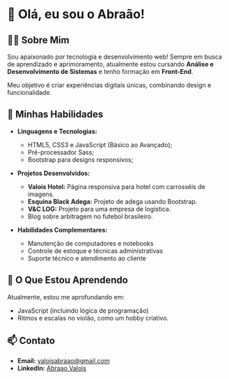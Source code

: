 # 👋 Olá, eu sou o Abraão!

## 👨‍💻 Sobre Mim
Sou apaixonado por tecnologia e desenvolvimento web! Sempre em busca de aprendizado e aprimoramento, atualmente estou cursando 
**Análise e Desenvolvimento de Sistemas** e tenho formação em **Front-End**. 

Meu objetivo é criar experiências digitais únicas, combinando design e funcionalidade.

## 🚀 Minhas Habilidades
- **Linguagens e Tecnologias:**
  - HTML5, CSS3 e JavaScript (Básico ao Avançado);
  - Pré-processador Sass;
  - Bootstrap para designs responsivos;
  

- **Projetos Desenvolvidos:**
  - **Valois Hotel:** Página responsiva para hotel com carrosséis de imagens.
  - **Esquina Black Adega:** Projeto de adega usando Bootstrap.
  - **V&C LOG:** Projeto para uma empresa de logística.
  - Blog sobre arbitragem no futebol brasileiro.

- **Habilidades Complementares:**
  - Manutenção de computadores e notebooks
  - Controle de estoque e técnicas administrativas
  - Suporte técnico e atendimento ao cliente

## 🌱 O Que Estou Aprendendo
Atualmente, estou me aprofundando em:
- JavaScript (incluindo lógica de programação)
- Ritmos e escalas no violão, como um hobby criativo.

## 📫 Contato
- **Email:** [valoisabraao@gmail.com](mailto:valoisabraao@gmail.com)
- **LinkedIn:** [Abraao Valois](https://www.linkedin.com/in/abraao-valois)

<!--
**AbraaoValois/AbraaoValois** is a ✨ _special_ ✨ repository because its `README.md` (this file) appears on your GitHub profile.

Here are some ideas to get you started:

- 🔭 I’m currently working on ...
- 🌱 I’m currently learning ...
- 👯 I’m looking to collaborate on ...
- 🤔 I’m looking for help with ...
- 💬 Ask me about ...
- 📫 How to reach me: ...
- 😄 Pronouns: ...
- ⚡ Fun fact: ...
-->

